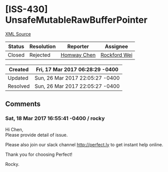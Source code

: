 # [ISS-430] UnsafeMutableRawBufferPointer

[XML Source](../xml/ISS-430.xml)
<p></p>





Status|Resolution|Reporter|Assignee
------|----------|--------|--------
Closed|Rejected|[Homway Chen](ihomway@live.com)|[Rockford Wei]($rocky)





Created|Fri, 17 Mar 2017 06:28:29 -0400
-------|--------------
Updated|Sun, 26 Mar 2017 22:05:27 -0400
Resolved|Sun, 26 Mar 2017 22:05:27 -0400


## Comments




### Sat, 18 Mar 2017 16:55:41 -0400 / rocky 

<p><p>Hi Chen,<br/>
Please provide detail of issue.</p>



<p>Please also join our slack channel <a href="http://perfect.ly" class="external-link" rel="nofollow">http://perfect.ly</a> to get instant help online.</p>

<p>Thank you for choosing Perfect!</p>

<p>Rocky.</p></p>


